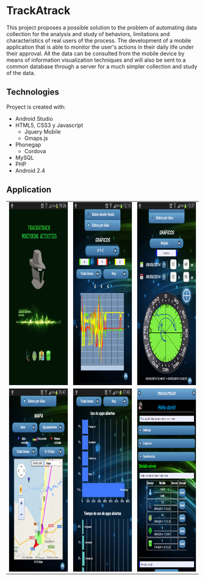 # TrackAtrack
This project proposes a possible solution to the problem of automating data collection for the analysis and study of behaviors, limitations and characteristics of real users of the process. The development of a mobile application that is able to monitor the user's actions in their daily life under their approval. All the data can be consulted from the mobile device by means of information visualization techniques and will also be sent to a common database through a server for a much simpler collection and study of the data.

## Technologies
Proyect is created with:
* Android Studio
* HTML5, CSS3 y Javascript
  * Jquery Mobile
  * Gmaps.js
* Phonegap
  * Cordova
* MySQL
* PHP
* Android 2.4

## Application

<table>
  <tr>
    <td><img src="./images-readme/Captura1.png" width=270 height=480></td>
    <td><img src="./images-readme/Captura2.png" width=270 height=480></td>
    <td><img src="./images-readme/Captura3.png" width=270 height=480></td>
  </tr>
  <tr>
    <td><img src="./images-readme/Captura4.png" width=270 height=480></td>
    <td><img src="./images-readme/Captura5.png" width=270 height=480></td>
    <td><img src="./images-readme/Captura6.png" width=270 height=480></td>
  </tr>
 </table>